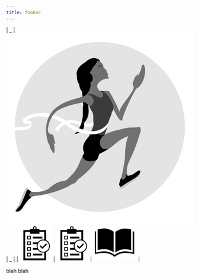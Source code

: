 ```yaml
---
title: foobar
---
```


| _ | ![](moduleIcon_Conclusion.gif) | _ |
| ![](subIcon_quickStart.gif) | ![](subIcon_quickStart.gif) | ![](subIcon_fullCurriculum.gif) |

blah blah